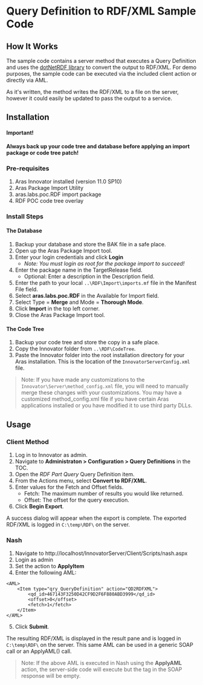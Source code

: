 # Query Definition to RDF/XML Sample Code

## How It Works

The sample code contains a server method that executes a Query Definition and uses the [dotNetRDF library](http://www.dotnetrdf.org/) to convert the output to RDF/XML. For demo purposes, the sample code can be executed via the included client action or directly via AML. 

As it's written, the method writes the RDF/XML to a file on the server, however it could easily be updated to pass the output to a service.

## Installation

#### Important!

**Always back up your code tree and database before applying an import package or code tree patch!**

### Pre-requisites

1. Aras Innovator installed (version 11.0 SP10)
2. Aras Package Import Utility
3. aras.labs.poc.RDF import package
4. RDF POC code tree overlay

### Install Steps

#### The Database

1. Backup your database and store the BAK file in a safe place.
2. Open up the Aras Package Import tool.
3. Enter your login credentials and click **Login**
    * _Note: You must login as root for the package import to succeed!_
4. Enter the package name in the TargetRelease field.
    * Optional: Enter a description in the Description field.
5. Enter the path to your local `..\RDF\Import\imports.mf` file in the Manifest File field.
6. Select **aras.labs.poc.RDF** in the Available for Import field.
7. Select Type = **Merge** and Mode = **Thorough Mode**.
8. Click **Import** in the top left corner.
9. Close the Aras Package Import tool.

#### The Code Tree

1. Backup your code tree and store the copy in a safe place.
2. Copy the Innovator folder from `..\RDF\CodeTree`.
3. Paste the Innovator folder into the root installation directory for your Aras installation. This is the location of the `InnovatorServerConfig.xml` file.

> Note: If you have made any customizations to the `Innovator\Server\method_config.xml` file, you will need to manually merge these changes with your customizations. You may have a customized method_config.xml file if you have certain Aras applications installed or you have modified it to use third party DLLs.

## Usage 

### Client Method

1. Log in to Innovator as admin.
2. Navigate to **Administraton > Configuration > Query Definitions** in the TOC.
3. Open the *RDF Part Query* Query Definition item.
4. From the Actions menu, select **Convert to RDF/XML**.
5. Enter values for the Fetch and Offset fields. 
    * Fetch: The maximum number of results you would like returned.
    * Offset: The offset for the query execution. 
6. Click **Begin Export**.

A success dialog will appear when the export is complete. The exported RDF/XML is logged in `C:\temp\RDF\` on the server.

### Nash

1. Navigate to http://localhost/InnovatorServer/Client/Scripts/nash.aspx
2. Login as admin
3. Set the action to **ApplyItem**
4. Enter the following AML:
```(XML)
<AML>
    <Item type="qry_QueryDefinition" action="QD2RDFXML">
        <qd_id>467143F3250D42CF9D2F6F880ABD3999</qd_id>
        <offset>0</offset>
        <fetch>1</fetch>
    </Item>
</AML>
```
5. Click **Submit**.

The resulting RDF/XML is displayed in the result pane and is logged in `C:\temp\RDF\` on the server. This same AML can be used in a generic SOAP call or an ApplyAML() call.

> Note: If the above AML is executed in Nash using the **ApplyAML** action, the server-side code will execute but the <Result> tag in the SOAP response will be empty.